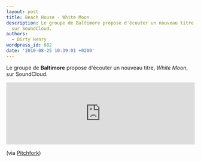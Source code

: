 ```yaml
---
layout: post
title: Beach House - White Moon
description: Le groupe de Baltimore propose d'écouter un nouveau titre, {White Moon},
  sur SoundCloud.
authors:
  - Dirty Henry
wordpress_id: 682
date: '2010-08-25 10:39:01 +0200'
---
```

Le groupe de __Baltimore__ propose d'écouter un nouveau titre, *White Moon*, sur SoundCloud.

<iframe width="100%" height="166" scrolling="no" frameborder="no" src="http://w.soundcloud.com/player/?url=http%3A%2F%2Fapi.soundcloud.com%2Ftracks%2F4739950&show_artwork=true"></iframe>

(via [Pitchfork](http://pitchfork.com/news/39846-new-beach-house-white-moon/))
